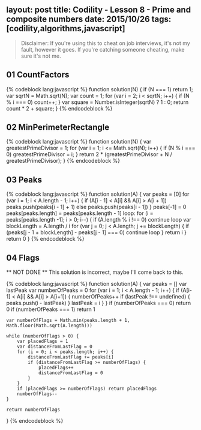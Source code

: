 layout: post
title: Codility - Lesson 8 - Prime and composite numbers
date: 2015/10/26
tags: [codility,algorithms,javascript]
---

> Disclaimer: If you're using this to cheat on job interviews, it's not my fault, however it goes. If you're catching someone cheating, make sure it's not me.


## 01 CountFactors

{% codeblock lang:javascript %}
function solution(N) {
    if (N === 1) return 1;
    var sqrtN = Math.sqrt(N);
    var count = 1;
    for (var i = 2; i < sqrtN; i++) {
        if (N % i === 0) count++;
    }
    var square = Number.isInteger(sqrtN) ? 1 : 0;
    return count * 2 + square;
}
{% endcodeblock %}

## 02 MinPerimeterRectangle

{% codeblock lang:javascript %}
function solution(N) {
    var greatestPrimeDivisor = 1;
    for (var i = 1; i <= Math.sqrt(N); i++) {
        if (N % i === 0) greatestPrimeDivisor = i;
    }
    return 2 * (greatestPrimeDivisor + N / greatestPrimeDivisor);
}
{% endcodeblock %}

## 03 Peaks

{% codeblock lang:javascript %}
function solution(A) {
    var peaks = [0]
    for (var i = 1; i < A.length - 1; i++) {
        if (A[i - 1] < A[i] && A[i] > A[i + 1]) peaks.push(peaks[i - 1] + 1)
        else peaks.push(peaks[i - 1])
    }
    peaks[-1] = 0
    peaks[peaks.length] = peaks[peaks.length - 1]
    loop: for (i = peaks[peaks.length -1]; i > 0; i--) {
        if (A.length % i !== 0) continue loop
        var blockLength = A.length / i
        for (var j = 0; j < A.length; j += blockLength) {
            if (peaks[j - 1 + blockLength] - peaks[j - 1] === 0) continue loop
        }
        return i
    }
    return 0
}
{% endcodeblock %}

## 04 Flags

** NOT DONE ** This solution is incorrect, maybe I'll come back to this.

{% codeblock lang:javascript %}
function solution(A) {
    var peaks = []
    var lastPeak
    var numberOfPeaks = 0
    for (var i = 1; i < A.length - 1; i++) {
        if (A[i-1] < A[i] && A[i] > A[i+1]) {
            numberOfPeaks++
            if (lastPeak !== undefined) {
                peaks.push(i - lastPeak)
            }
            lastPeak = i
        }
    }
    if (numberOfPeaks === 0) return 0
    if (numberOfPeaks === 1) return 1

    var numberOfFlags = Math.min(peaks.length + 1, Math.floor(Math.sqrt(A.length)))

    while (numberOfFlags > 0) {
        var placedFlags = 1
        var distanceFromLastFlag = 0
        for (i = 0; i < peaks.length; i++) {
            distanceFromLastFlag += peaks[i]
            if (distanceFromLastFlag >= numberOfFlags) {
                placedFlags++
                distanceFromLastFlag = 0
            }
        }
        if (placedFlags >= numberOfFlags) return placedFlags
        numberOfFlags--
    }

    return numberOfFlags
}
{% endcodeblock %}
